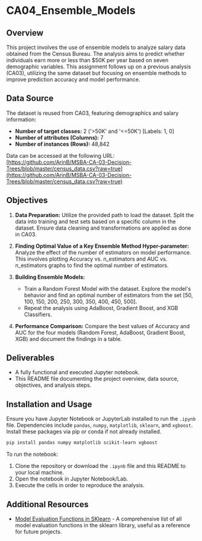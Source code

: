 # CA04_Ensemble_Models

## Overview

This project involves the use of ensemble models to analyze salary data obtained from the Census Bureau. The analysis aims to predict whether individuals earn more or less than $50K per year based on seven demographic variables. This assignment follows up on a previous analysis (CA03), utilizing the same dataset but focusing on ensemble methods to improve prediction accuracy and model performance.

## Data Source

The dataset is reused from CA03, featuring demographics and salary information:

- **Number of target classes:** 2 ('>50K' and '<=50K') [Labels: 1, 0]
- **Number of attributes (Columns):** 7
- **Number of instances (Rows):** 48,842

Data can be accessed at the following URL:
[https://github.com/ArinB/MSBA-CA-03-Decision-Trees/blob/master/census_data.csv?raw=true](https://github.com/ArinB/MSBA-CA-03-Decision-Trees/blob/master/census_data.csv?raw=true)

## Objectives

1. **Data Preparation:** Utilize the provided path to load the dataset. Split the data into training and test sets based on a specific column in the dataset. Ensure data cleaning and transformations are applied as done in CA03.

2. **Finding Optimal Value of a Key Ensemble Method Hyper-parameter:** Analyze the effect of the number of estimators on model performance. This involves plotting Accuracy vs. n_estimators and AUC vs. n_estimators graphs to find the optimal number of estimators.

3. **Building Ensemble Models:**
   - Train a Random Forest Model with the dataset. Explore the model's behavior and find an optimal number of estimators from the set [50, 100, 150, 200, 250, 300, 350, 400, 450, 500].
   - Repeat the analysis using AdaBoost, Gradient Boost, and XGB Classifiers.

4. **Performance Comparison:** Compare the best values of Accuracy and AUC for the four models (Random Forest, AdaBoost, Gradient Boost, XGB) and document the findings in a table.

## Deliverables

- A fully functional and executed Jupyter notebook.
- This README file documenting the project overview, data source, objectives, and analysis steps.

## Installation and Usage

Ensure you have Jupyter Notebook or JupyterLab installed to run the `.ipynb` file. Dependencies include `pandas`, `numpy`, `matplotlib`, `sklearn`, and `xgboost`. Install these packages via pip or conda if not already installed.

```bash
pip install pandas numpy matplotlib scikit-learn xgboost
```

To run the notebook:

1. Clone the repository or download the `.ipynb` file and this README to your local machine.
2. Open the notebook in Jupyter Notebook/Lab.
3. Execute the cells in order to reproduce the analysis.

## Additional Resources

- [Model Evaluation Functions in SKlearn](https://scikit-learn.org/stable/modules/model_evaluation.html) - A comprehensive list of all model evaluation functions in the sklearn library, useful as a reference for future projects.
